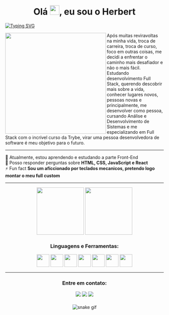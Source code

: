 
<h1 align="center">Olá  <img src="https://media.giphy.com/media/hvRJCLFzcasrR4ia7z/giphy.gif" width="30px"/>, eu sou o Herbert </h1>

[![Typing SVG](https://readme-typing-svg.demolab.com?font=Fira+Code&pause=1000&color=8B8989&center=true&vCenter=true&width=1000&lines=Dev+Full+stack+em+forma%C3%A7%C3%A3o;sempre+em+constante+desenvolvimento+pessoal)](https://git.io/typing-svg)

<img align="left" src="https://camo.githubusercontent.com/8bf6f6d78abc81fcf9c49f10649423e73ea44bc248e83aaae8759d401c829a84/68747470733a2f2f70687973696373677572756b756c2e66696c65732e776f726470726573732e636f6d2f323031392f30322f6368617261637465722d312e676966" width="320px"> Após muitas reviravoltas na minha vida, troca de carreira, troca de curso, foco em outras coisas, me decidi a enfrentar o caminho mais desafiador e não o mais fácil. Estudando desenvolvimento Full Stack, querendo descobrir mais sobre a vida, conhecer lugares novos, pessoas novas e principalmente, me desenvolver como pessoa, cursando Análise e Desenvolvimento de Sistemas e me especializando em Full Stack com o incrível curso da Trybe, virar uma pessoa desenvolvedora de software é meu objetivo para o futuro.

**********
<div align="left">
🌱 Atualmente, estou aprendendo e estudando a parte Front-End<br>
💬 Posso responder perguntas sobre <strong>HTML, CSS, JavaScript e React</strong><br>
⚡ Fun fact <strong>Sou um afíccionado por teclados mecanicos, pretendo logo montar o meu full custom</strong></h4> 
</div>

***************	

<div align="center">
  <img height="150em" src="https://github-readme-stats-eight-theta.vercel.app/api?username=herbertho&show_icons=true&theme=dark&include_all_commits=true&count_private=true"/>
  <img height="150em" src="https://github-readme-stats-eight-theta.vercel.app/api/top-langs/?username=herbertho&layout=compact&langs_count=8&theme=dark"/>
<div>	
	
	
<h3 align="center">Linguagens e Ferramentas:</h3>
<p align="center"><img height="40" width="40" src="https://cdn.simpleicons.org/css3/8B8989" /> <img height="40" width="40" src="https://cdn.simpleicons.org/html5/8B8989"/> <img height="40" width="40" src="https://cdn.simpleicons.org/javascript/8B8989"/> <img height="40" width="40" src="https://cdn.simpleicons.org/react/8B8989"/> <img height="40" width="40" src="https://cdn.simpleicons.org/npm/8B8989"/> <img height="40" width="40" src="https://cdn.simpleicons.org/jest/8B8989"/> <img height="40" width="40" src="https://cdn.simpleicons.org/ubuntu/8B8989"/></p></div>
</div>

*******************

<h3 align="center">Entre em contato:</h3>
<p align="center"><a href="https://api.whatsapp.com/send?phone=5541997780160&text=Ol%C3%A1!%20Peguei%20seu%20n%C3%BAmero%20no%20seu%20GitHub,%20podemos%20conversar?" target="blank"><img src="https://custom-icon-badges.demolab.com/badge/-Whatsapp-8B8989?style=for-the-badge&logo=whatsapp&logoColor=white"></a>
<a href="https://linkedin.com/in/herberthodev" target="blank"><img src="https://custom-icon-badges.demolab.com/badge/-LinkedIn-8B8989?style=for-the-badge&logo=linkedin&logoColor=white"></a>
<a href="https://www.instagram.com/herbert_ho" target="blank"><img src="https://custom-icon-badges.demolab.com/badge/-Instagram-8B8989?style=for-the-badge&logo=instagram&logoColor=white"></a>
</p>

###
<div align="center">
  
  ![snake gif](https://github.com/herbertho/herbertho/blob/output/github-contribution-grid-snake.svg)
  
</div>
